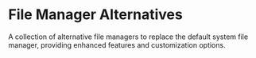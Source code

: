 # File Manager Alternatives

A collection of alternative file managers to replace the default system file manager, providing enhanced features and customization options.

